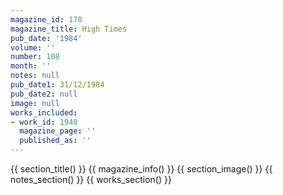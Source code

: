 ```yaml
---
magazine_id: 178
magazine_title: High Times
pub_date: '1984'
volume: ''
number: 108
month: ''
notes: null
pub_date1: 31/12/1984
pub_date2: null
image: null
works_included:
- work_id: 1940
  magazine_page: ''
  published_as: ''
---
```


{{ section_title() }}
{{ magazine_info() }}
{{ section_image() }}
{{ notes_section() }}
{{ works_section() }}
